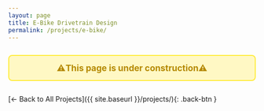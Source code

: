 ```yaml
---
layout: page
title: E-Bike Drivetrain Design
permalink: /projects/e-bike/
---
```

<div style="display: flex; align-items: center; justify-content: center; gap: 12px; background-color: #fff8c4; padding: 1em; border: 2px solid #ffec3d; border-radius: 8px; margin: 2em 0;">
  <strong style="font-size: 1.25em; color: #b58900;">⚠️This page is under construction⚠️</strong>
</div>

[← Back to All Projects]({{ site.baseurl }}/projects/){: .back-btn }

<style>
.back-btn {
  display: inline-block;
  margin-top: 1em;
  margin-bottom: 2em;
  background-color: #eee;
  color: #333;
  padding: 0.5em 1em;
  border-radius: 8px;
  text-decoration: none;
  font-size: 0.9em;
  transition: background-color 0.2s ease;
}
.back-btn:hover {
  background-color: #ddd;
}
</style>
